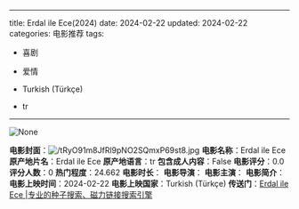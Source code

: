 
---
title: Erdal ile Ece(2024)
date: 2024-02-22
updated: 2024-02-22
categories: 电影推荐
tags:

- 喜剧
- 爱情

- Turkish (Türkçe)
- tr
---

<img src="https://image.tmdb.org/t/p/originalNone" alt="None" title="None">

**电影封面**：<img src="https://image.tmdb.org/t/p/w200/tRyO91m8JfRl9pNO2SQmxP69st8.jpg" alt="/tRyO91m8JfRl9pNO2SQmxP69st8.jpg" title="/tRyO91m8JfRl9pNO2SQmxP69st8.jpg">
**电影名称**：Erdal ile Ece
**原产地片名**：Erdal ile Ece
**原产地语言**：tr
**包含成人内容**：False
**电影评分**：0.0
**评分人数**：0
**热门程度**：24.662
**电影时长**：
**电影导演**：
**电影主演**：
**电影简介**：
**电影上映时间**：2024-02-22
**电影上映国家**：Turkish (Türkçe)
**传送门**：[Erdal ile Ece |专业的种子搜索、磁力链接搜索引擎](https://movie.amd794.com:2083/?search=Erdal%20ile%20Ece&ordering=&mode=match_phrase&page_size=10&page=1)

